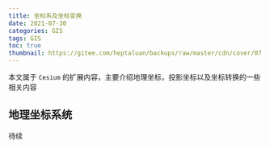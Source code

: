 ```yaml
---
title: 坐标系及坐标变换
date: 2021-07-30
categories: GIS
tags: GIS
toc: true
thumbnail: https://gitee.com/heptaluan/backups/raw/master/cdn/cover/07.webp
---
```


本文属于 `Cesium` 的扩展内容，主要介绍地理坐标，投影坐标以及坐标转换的一些相关内容

<!-- more -->


## 地理坐标系统

待续